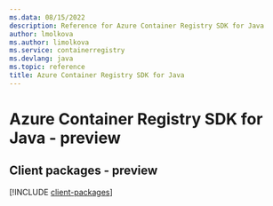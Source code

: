 ```yaml
---
ms.data: 08/15/2022
description: Reference for Azure Container Registry SDK for Java
author: lmolkova
ms.author: limolkova
ms.service: containerregistry
ms.devlang: java
ms.topic: reference
title: Azure Container Registry SDK for Java
---
```

# Azure Container Registry SDK for Java - preview

## Client packages - preview
[!INCLUDE [client-packages](container-registry-client-index.md)]